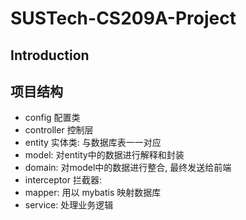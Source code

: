 # SUSTech-CS209A-Project

## Introduction



## 项目结构

+ config 配置类
+ controller 控制层
+ entity 实体类: 与数据库表一一对应
+ model: 对entity中的数据进行解释和封装
+ domain: 对model中的数据进行整合, 最终发送给前端
+ interceptor 拦截器: 
+ mapper: 用以 mybatis 映射数据库 
+ service: 处理业务逻辑
